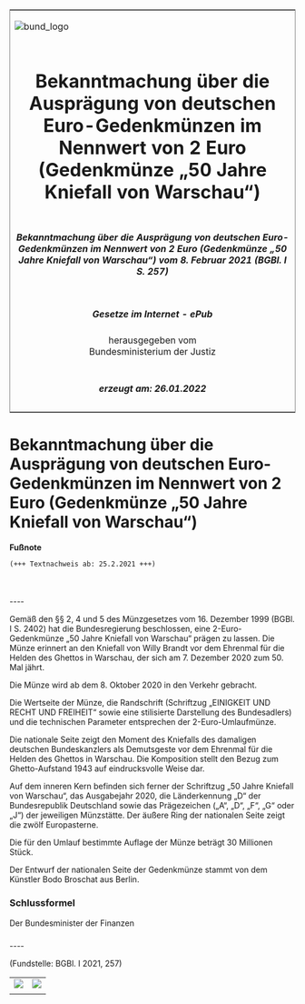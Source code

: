 <span id="DECKBLATT.html"></span>

<table border="0" frame="border" width="100%">

<tr valign="top">

<td align="left">

![bund\_logo](BfJ_2021_Web_de_de.gif)

</td>

<td align="right">

 

</td>

</tr>

<tr align="center" valign="middle">

<td colspan="2">

# Bekanntmachung über die Ausprägung von deutschen Euro-Gedenkmünzen im Nennwert von 2 Euro (Gedenkmünze „50 Jahre Kniefall von Warschau“)

</td>

</tr>

<tr align="center" valign="middle">

<td colspan="2">

##### Bekanntmachung über die Ausprägung von deutschen Euro-Gedenkmünzen im Nennwert von 2 Euro (Gedenkmünze „50 Jahre Kniefall von Warschau“) vom 8. Februar 2021 (BGBl. I S. 257)

</td>

</tr>

<tr align="center" valign="middle">

<td colspan="2">

  
  

##### Gesetze im Internet - ePub  
  
herausgegeben vom  
Bundesministerium der Justiz

</td>

</tr>

<tr align="center" valign="bottom">

<td colspan="2">

  
  

##### erzeugt am: 26.01.2022

</td>

</tr>

</table>

<span id="BJNR025700021.html"></span>

# Bekanntmachung über die Ausprägung von deutschen Euro-Gedenkmünzen im Nennwert von 2 Euro (Gedenkmünze „50 Jahre Kniefall von Warschau“)

<div>

  
**Fußnote**

<div class="jnhtml">

<div>

<div class="jurAbsatz">

  

``` 
(+++ Textnachweis ab: 25.2.2021 +++)

 
```

</div>

</div>

</div>

</div>

<span id="BJNR025700021BJNE000100000.html"></span>

###   
\----

<div>

<div class="jnhtml">

<div>

<div class="jurAbsatz">

Gemäß den §§ 2, 4 und 5 des Münzgesetzes vom 16. Dezember 1999 (BGBl. I
S. 2402) hat die Bundesregierung beschlossen, eine 2-Euro-Gedenkmünze
„50 Jahre Kniefall von Warschau“ prägen zu lassen. Die Münze erinnert
an den Kniefall von Willy Brandt vor dem Ehrenmal für die Helden des
Ghettos in Warschau, der sich am 7. Dezember 2020 zum 50. Mal jährt.

</div>

<div class="jurAbsatz">

Die Münze wird ab dem 8. Oktober 2020 in den Verkehr gebracht.

</div>

<div class="jurAbsatz">

Die Wertseite der Münze, die Randschrift (Schriftzug „EINIGKEIT UND
RECHT UND FREIHEIT“ sowie eine stilisierte Darstellung des Bundesadlers)
und die technischen Parameter entsprechen der 2-Euro-Umlaufmünze.

</div>

<div class="jurAbsatz">

Die nationale Seite zeigt den Moment des Kniefalls des damaligen
deutschen Bundeskanzlers als Demutsgeste vor dem Ehrenmal für die Helden
des Ghettos in Warschau. Die Komposition stellt den Bezug zum
Ghetto-Aufstand 1943 auf eindrucksvolle Weise dar.

</div>

<div class="jurAbsatz">

Auf dem inneren Kern befinden sich ferner der Schriftzug „50 Jahre
Kniefall von Warschau“, das Ausgabejahr 2020, die Länderkennung „D“ der
Bundesrepublik Deutschland sowie das Prägezeichen („A“, „D“, „F“, „G“
oder „J“) der jeweiligen Münzstätte. Der äußere Ring der nationalen
Seite zeigt die zwölf Europasterne.

</div>

<div class="jurAbsatz">

Die für den Umlauf bestimmte Auflage der Münze beträgt 30 Millionen
Stück.

</div>

<div class="jurAbsatz">

Der Entwurf der nationalen Seite der Gedenkmünze stammt von dem Künstler
Bodo Broschat aus Berlin.

</div>

</div>

</div>

</div>

<span id="BJNR025700021BJNE000200000.html"></span>

### Schlussformel  

<div>

<div class="jnhtml">

<div>

<div class="jurAbsatz">

<span class="SP">Der Bundesminister der Finanzen</span>

</div>

</div>

</div>

</div>

<span id="BJNR025700021BJNE000300000.html"></span>

###   
\----

<div>

<div class="jnhtml">

<div>

<div class="jurAbsatz">

<div class="kommentar_Fundstelle">

(Fundstelle: BGBl. I 2021, 257)

</div>

</div>

|                                   |                                   |
| :-------------------------------: | :-------------------------------: |
| ![](bgbl1_2021_j0257-1_0010.jpeg) | ![](bgbl1_2021_j0257-1_0020.jpeg) |
|                                   |                                   |

</div>

</div>

</div>
